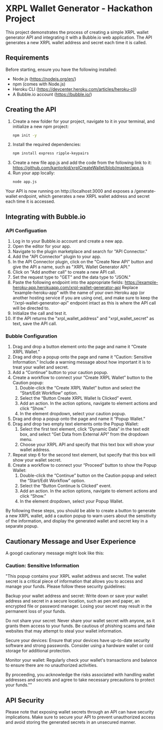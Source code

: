 # XRPL Wallet Generator - Hackathon Project
This project demonstrates the process of creating a simple XRPL wallet generator API and integrating it with a Bubble.io web application. The API generates a new XRPL wallet address and secret each time it is called.

## Requirements
Before starting, ensure you have the following installed:

- Node.js (https://nodejs.org/en/)
- npm (comes with Node.js)
- Heroku CLI (https://devcenter.heroku.com/articles/heroku-cli)
- A Bubble.io account (https://bubble.io/)

## Creating the API
1. Create a new folder for your project, navigate to it in your terminal, and initialize a new npm project:
	```bash
	npm init -y
	```
2. Install the required dependencies:
	```bash
	npm install express ripple-keypairs
	```
3. Create a new file app.js and add the code from the following link to it: https://github.com/kantorkid/xrplCreateWallet/blob/master/app.js
4. Run your app locally:
	```bash
	node app.js
	```

Your API is now running on http://localhost:3000 and exposes a /generate-wallet endpoint, which generates a new XRPL wallet address and secret each time it is accessed.

## Integrating with Bubble.io

### API Configuation

1. Log in to your Bubble.io account and create a new app.
2. Open the editor for your app.
3. Navigate to the plugin marketplace and search for "API Connector."
4. Add the "API Connector" plugin to your app.
5. In the API Connector plugin, click on the "Create New API" button and give the API a name, such as "XRPL Wallet Generator API."
6. Click on "Add another call" to create a new API call.
7. Set the request type to "GET" and the data type to "JSON."
8. Paste the following endpoint into the appropriate fields:
	https://example-heroku-app.herokuapp.com/xrpl-wallet-generator-api
	Replace "example-heroku-app" with the name of your own Heroku app (or another 
	hosting service if you are using one), and make sure to keep the 
	"/xrpl-wallet-generator-api" endpoint intact as this is where the API call will be directed 
	to.
9. Initialize the call and test it.
10. If the API returns the "xrpl_wallet_address" and "xrpl_wallet_secret" as text, save the API call.

### Bubble Configuration

1. Drag and drop a button element onto the page and name it “Create XRPL Wallet.”
2. Drag and drop a popup onto the page and name it “Caution: Sensitive Information.” Include a warning message about how important it 		is to treat your wallet and secret.
3. Add a “Continue” button to your caution popup.
4. Create a workflow to connect your “Create XRPL Wallet” button to the Caution popup:
	1.   Double-click the “Create XRPL Wallet” button and select the “Start/Edit Workflow” option.
	2. Select the “Button Create XRPL Wallet Is Clicked” event.
	3. Add an action. In the action options, navigate to element actions and click “Show.”
	4. In the element dropdown, select your caution popup.
5. Drag and drop a popup onto the page and name it “Popup Wallet.”
6. Drag and drop two empty text elements onto the Popup Wallet:
	1. Select the first text element, click “Dynamic Data” in the text edit box, and select “Get 
		Data from External API” from the dropdown menu.
	2. Choose your XRPL API and specify that this text box will show your wallet address.
7. Repeat step 6 for the second text element, but specify that this box will show your wallet secret.
8. Create a workflow to connect your “Proceed” button to show the Popup Wallet:
	1. Double-click the “Continue” button on the Caution popup and select the “Start/Edit 
		Workflow” option.
	2. Select the “Button Continue Is Clicked” event.
	3. Add an action. In the action options, navigate to element actions and click “Show.”
	4. In the element dropdown, select your Popup Wallet.

By following these steps, you should be able to create a button to generate a new XRPL wallet, add a caution popup to warn users about the sensitivity of the information, and display the generated wallet and secret key in a separate popup.


## Cautionary Message and User Experience

A googd cautionary message might look like this:

### Caution: Sensitive Information


"This popup contains your XRPL wallet address and secret. The wallet secret is a critical piece of information that allows you to access and manage your funds. Please follow these security guidelines:

Backup your wallet address and secret: Write down or save your wallet address and secret in a secure location, such as pen and paper, an encrypted file or password manager. Losing your secret may result in the permanent loss of your funds.

Do not share your secret: Never share your wallet secret with anyone, as it grants them access to your funds. Be cautious of phishing scams and fake websites that may attempt to steal your wallet information.

Secure your devices: Ensure that your devices have up-to-date security software and strong passwords. Consider using a hardware wallet or cold storage for additional protection.

Monitor your wallet: Regularly check your wallet's transactions and balance to ensure there are no unauthorized activities.

By proceeding, you acknowledge the risks associated with handling wallet addresses and secrets and agree to take necessary precautions to protect your funds.""

## API Security

Please note that exposing wallet secrets through an API can have security implications. Make sure to secure your API to prevent unauthorized access and avoid storing the generated secrets in an unsecured manner.



